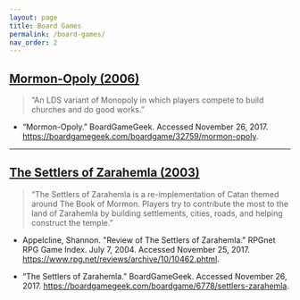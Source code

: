 ```yaml
---
layout: page
title: Board Games
permalink: /board-games/
nav_order: 2
---
```


## [Mormon-Opoly (2006)](https://boardgamegeek.com/boardgame/32759/mormon-opoly)<a name="mormon-opoly"></a>

> “An LDS variant of Monopoly in which players compete to build churches and do good works.”

- “Mormon-Opoly.” BoardGameGeek. Accessed November 26, 2017. https://boardgamegeek.com/boardgame/32759/mormon-opoly.

---

## [The Settlers of Zarahemla (2003)](https://boardgamegeek.com/boardgame/6778/settlers-zarahemla)<a name="the-settlers-of-zarahemla"></a>

> “The Settlers of Zarahemla is a re-implementation of Catan themed around The Book of Mormon. Players try to contribute the most to the land of Zarahemla by building settlements, cities, roads, and helping construct the temple.”

- Appelcline, Shannon. "Review of The Settlers of Zarahemla." RPGnet RPG Game Index. July 7, 2004. Accessed November 25, 2017. https://www.rpg.net/reviews/archive/10/10462.phtml.

- “The Settlers of Zarahemla.” BoardGameGeek. Accessed November 26, 2017. https://boardgamegeek.com/boardgame/6778/settlers-zarahemla.
